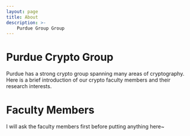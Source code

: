 ```yaml
---
layout: page
title: About
description: >-
    Purdue Group Group
---
```


# Purdue Crypto Group
Purdue has a strong crypto group spanning many areas of cryptography.
Here is a brief introduction of our crypto faculty members and their research interests.

# Faculty Members

I will ask the faculty members first before putting anything here~

